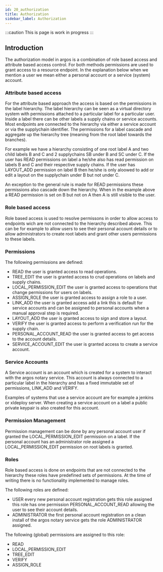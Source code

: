 ```yaml
---
id: 20_authorization
title: Authorization
sidebar_label: Authorization
---
```


:::caution
This is page is work in progress
:::
## Introduction
The authorization model in argos is a combination of role based access and attribute based access control.
For both methods permissions are used to grant access to a resource endpoint.
In the explanation below when we mention a user we mean either a personal account or a service (system) account.

### Attribute based access
For the attribute based approach the access is based on the permissions in the label hierarchy.
The label hierarchy can be seen as a virtual directory system with permissions attached to a particular label for a particular user.
Inside a label there can be other labels a supply chains or service accounts.
Most endpoints are connected to the hierarchy via either a service account or via the supplychain identifier.
The permissions for a label cascade and aggregate up the hierarchy tree (meaning from the root label towards the branches).

For example we have a hierarchy consisting of one root label A and two child labels B and C and 2 supplychains SB under B and SC under C.
If the user has READ permissions on label a he/she also has read permission on labels B and C and their respective supply chains.
If the user has LAYOUT_ADD permission on label B then he/she is only aloowed to add or edit a layout on the supplychain under B but not under C.

An exception to the general rule is made for READ permissions these permissions also cascade down the hierarchy.
When in the example above a READ permission is set on B but not on A then A is still visible to the user.

### Role based access
Role based access is used to resolve permissons in order to allow access to endpoints wich are not connected to the hierarchy described above.
This can be for example to allow users to see their personal account details or to allow administrators to create root labels and grant other users permissions to these labels.

### Permissions
The following permissions are defined:
  *  READ the user is granted access to read operations.
  *  TREE_EDIT the user is granted access to crud operations on labels and supply chains.
  *  LOCAL_PERMISSION_EDIT the user is granted access to operations that change permissions for users on labels.
  *  ASSIGN_ROLE the user is granted access to assign a role to a user.
  *  LINK_ADD the user is granted access add a link this is default for service accounts and can be assigned to personal accounts when a manual approval step is required.
  *  LAYOUT_ADD the user is granted access to sign and store a layout.
  *  VERIFY the user is granted access to perform a verification run for the supply chain.
  *  PERSONAL_ACCOUNT_READ the user is granted access to get access to the account details.
  *  SERVICE_ACCOUNT_EDIT the user is granted access to create a service account.

### Service Accounts
A Service account is an account which is created for a system to interact with the argos notary service.
This account is always connected to a particular label in the hierarchy and has a fixed immutable set of permissions,
LINK_ADD and VERIFY.

Examples of systems that use a service account are for example a jenkins or xldeploy server.
When creating a service account on a label a public private keypair is also created for this account.

### Permission Management
Permission management can be done by any personal account user if granted the LOCAL_PERMISSION_EDIT permission on a label.
If the personal account has an administrator role assigned a LOCAL_PERMISSION_EDIT permission on root labels is granted.

### Roles
Role based access is done on endpoints that are not connected to the hierarchy these roles have predefined sets of permissions.
At the time of writing there is no functionality implemented to manage roles.

The following roles are defined:
* USER every new personal account registration gets this role assigned this role has one permission PERSONAL_ACCOUNT_READ allowing the user to see their account details.
* ADMINISTRATOR the first personal account registration on a clean install of the argos notary service gets the role ADMINISTRATOR assigned.

The following (global) permissions are assigned to this role:
* READ
* LOCAL_PERMISSION_EDIT
* TREE_EDIT
* VERIFY
* ASSIGN_ROLE

